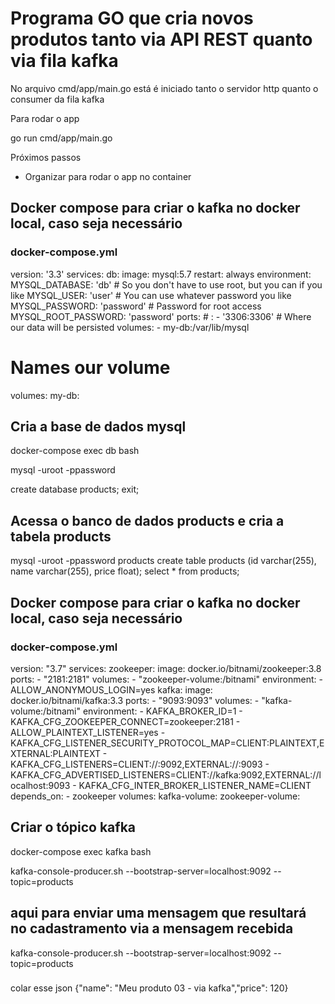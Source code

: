
# Programa GO que cria novos produtos tanto via API REST quanto via fila kafka

No arquivo cmd/app/main.go está é iniciado tanto o servidor http quanto o consumer da fila kafka

Para rodar o app

go run cmd/app/main.go


Próximos passos
- Organizar para rodar o app no container


## Docker compose para criar o kafka no docker local, caso seja necessário
### docker-compose.yml
version: '3.3'
services:
  db:
    image: mysql:5.7
    restart: always
    environment:
      MYSQL_DATABASE: 'db'
      # So you don't have to use root, but you can if you like
      MYSQL_USER: 'user'
      # You can use whatever password you like
      MYSQL_PASSWORD: 'password'
      # Password for root access
      MYSQL_ROOT_PASSWORD: 'password'
    ports:
      # <Port exposed> : <MySQL Port running inside container>
      - '3306:3306'
      # Where our data will be persisted
    volumes:
      - my-db:/var/lib/mysql
# Names our volume
volumes:
  my-db:

## Cria a base de dados mysql
docker-compose exec db bash

mysql -uroot -ppassword

create database products;
exit;

## Acessa o banco de dados products e cria a tabela products
mysql -uroot -ppassword products
create table products (id varchar(255), name varchar(255), price float);
select * from products;


## Docker compose para criar o kafka no docker local, caso seja necessário
### docker-compose.yml
version: "3.7"
services:
  zookeeper:
    image: docker.io/bitnami/zookeeper:3.8
    ports:
      - "2181:2181"
    volumes:
      - "zookeeper-volume:/bitnami"
    environment:
      - ALLOW_ANONYMOUS_LOGIN=yes
  kafka:
    image: docker.io/bitnami/kafka:3.3
    ports:
      - "9093:9093"
    volumes:
      - "kafka-volume:/bitnami"
    environment:
      - KAFKA_BROKER_ID=1
      - KAFKA_CFG_ZOOKEEPER_CONNECT=zookeeper:2181
      - ALLOW_PLAINTEXT_LISTENER=yes
      - KAFKA_CFG_LISTENER_SECURITY_PROTOCOL_MAP=CLIENT:PLAINTEXT,EXTERNAL:PLAINTEXT
      - KAFKA_CFG_LISTENERS=CLIENT://:9092,EXTERNAL://:9093
      - KAFKA_CFG_ADVERTISED_LISTENERS=CLIENT://kafka:9092,EXTERNAL://localhost:9093
      - KAFKA_CFG_INTER_BROKER_LISTENER_NAME=CLIENT
    depends_on:
      - zookeeper
volumes:
  kafka-volume:
  zookeeper-volume:


## Criar o tópico kafka
docker-compose exec kafka bash

kafka-console-producer.sh --bootstrap-server=localhost:9092 --topic=products

## aqui para enviar uma mensagem que resultará no cadastramento via a mensagem recebida
kafka-console-producer.sh --bootstrap-server=localhost:9092 --topic=products
###
colar esse json
{"name": "Meu produto 03 - via kafka","price": 120}